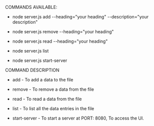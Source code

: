 COMMANDS AVAILABLE:

* node server.js add --heading="your heading" --description="your description"
* node server.js remove --heading="your heading"
* node server.js read --heading="your heading"
* node server.js list

* node server.js start-server

COMMAND DESCRIPTION

* add - To add a data to the file
* remove - To remove a data from the file
* read - To read a data from the file
* list - To list all the data entries in the file

* start-server - To start a server at PORT: 8080, To access the UI.

